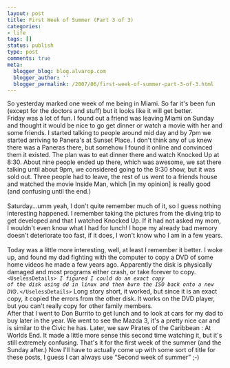 ```yaml
---
layout: post
title: First Week of Summer (Part 3 of 3)
categories:
- life
tags: []
status: publish
type: post
comments: true
meta:
  blogger_blog: blog.alvarop.com
  blogger_author: ''
  blogger_permalink: /2007/06/first-week-of-summer-part-3-of-3.html
---
```

So yesterday marked one week of me being in Miami. So far it's been fun (except for the doctors and stuff) but it looks like it will get better. <br />Friday was a lot of fun. I found out a friend was leaving Miami on Sunday and thought it would be nice to go get dinner or watch a movie with her and some friends. I started talking to people around mid day and by 7pm we started arriving to Panera's at Sunset Place. I don't think any of us knew there was a Paneras there, but somehow I found it online and convinced them it existed. The plan was to eat dinner there and watch Knocked Up at 8:30. About nine people ended up there, which was awesome, we sat there talking until about 9pm, we considered going to the 9:30 show, but it was sold out. Three people had to leave, the rest of us went to a friends house and watched the movie Inside Man, which [in my opinion] is really good (and confusing until the end.)<br /><br />Saturday...umm yeah, I don't quite remember much of it, so I guess nothing interesting happened. I remember taking the pictures from the diving trip to get developed and that I watched Knocked Up. If it had not asked my mom, I wouldn't even know what I had for lunch! I hope my already bad memory doesn't deteriorate too fast, if it does, I won't know who I am in a few years.<br /><br />Today was a little more interesting, well, at least I remember it better. I woke up, and found my dad fighting with the computer to copy a DVD of some home videos he made a few years ago. Apparently the disk is physically damaged and most programs either crash, or take forever to copy.<code>&lt;UselessDetails&gt; <em>I figured I could do an exact copy of the disk using dd in linux and then burn the ISO back onto a new DVD.</em>&lt;/UselessDetails&gt;</code> Long story short, it worked, but since it is an exact copy, it copied the errors from the other disk. It works on the DVD player, but you can't really copy for other family members.<br />After that I went to Don Burrito to get lunch and to look at cars for my dad to buy later in the year. We went to see the Mazda 3, it's a pretty nice car and is similar to the Civic he has. Later, we saw Pirates of  the Caribbean : At Worlds End. It made a little more sense this second time watching it, but it's still extremely confusing. That's it for the first week of the summer (and the Sunday after.) Now I'll have to actually come up with some sort of title for these posts, I guess I can always use “Second week of summer” ;-)
